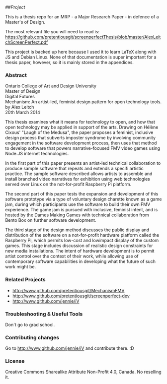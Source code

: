 ##_Project_

This is a thesis repo for an MRP - a Major Research Paper - in defence of a Master's of Design.

The most relevant file you will need to read is:
https://github.com/pretentiousgit/screenperfectThesis/blob/master/AlexLeitchScreenPerfect.pdf

This project is backed up here because I used it to learn LaTeX along with JS and Debian Linux. None of that documentation is super important for a thesis paper, however, so it is mainly stored in the appendices.

### Abstract

Ontario College of Art and Design University  
Master of Design  
Digital Futures  
Mechanism: An artist-led, feminist design pattern for open technology tools.  
by Alex Leitch  
20th March 2014  

This thesis examines what it means for technology to open, and how that open technology
may be applied in support of the arts. Drawing on Hélène Cixous' "Laugh of the Medusa",
the paper proposes a feminist, inclusive design process that subverts imposter syndrome by
involving community engagement in the software development process, then uses that method
to develop software that powers narrative-focused FMV video games using Node.JS internet
technologies.

In the first part of this paper presents an artist-led technical collaboration to produce sample
software that repeats and extends a specifi artistic practice. The sample software described
allows artists to assemble and install branched video narratives for exhibition using web technologies served over Linux on the not-for-profit Raspberry Pi platform.

The second part of this paper tests the expansion and development of this software prototype
via a type of voluntary design charette known as a game jam, during which participants use the
software to build their own FMV experience. The game jam is pursued with inclusive, feminist
intent, and is hosted by the Dames Making Games with technical collaboration from Bento Box
on further software development.

The third stage of the design method discusses the public display and distribution of the software
on a not-for-profit hardware platform called the Raspberry Pi, which permits low-cost and lowimpact
display of the custom games. This stage includes discussion of realistic design constraints
for new media installations. The intent of hardware development is to permit artist control over
the context of their work, while allowing use of contemporary software capabilities in developing
what the future of such work might be.

### Related Projects

* http://www.github.com/pretentiousgit/MechanismFMV
* http://www.github.com/pretentiousgit/screenperfect-dev
* http://www.github.com/jennie/iV


### Troubleshooting & Useful Tools
Don't go to grad school.

### Contributing changes
Go to http://www.github.com/jennie/iV and contribute there. :D

### License

Creative Commons Sharealike Attribute Non-Profit 4.0, Canada. No reselling it.